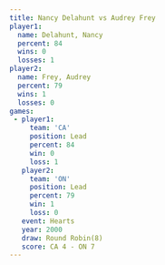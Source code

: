 ```yaml
---
title: Nancy Delahunt vs Audrey Frey
player1:               
  name: Delahunt, Nancy
  percent: 84          
  wins: 0              
  losses: 1            
player2:               
  name: Frey, Audrey   
  percent: 79          
  wins: 1              
  losses: 0            
games:
 - player1:        
     team: 'CA'    
     position: Lead
     percent: 84   
     win: 0        
     loss: 1       
   player2:        
     team: 'ON'    
     position: Lead
     percent: 79   
     win: 1        
     loss: 0       
   event: Hearts       
   year: 2000          
   draw: Round Robin(8)
   score: CA 4 - ON 7  
---
```

